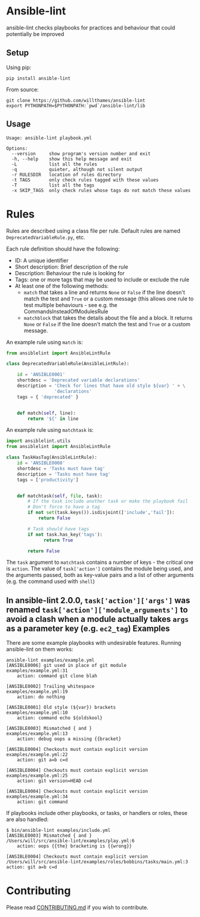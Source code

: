 Ansible-lint
============

ansible-lint checks playbooks for practices and behaviour that could
potentially be improved

Setup
-----

Using pip:
```
pip install ansible-lint
```

From source:
```
git clone https://github.com/willthames/ansible-lint
export PYTHONPATH=$PYTHONPATH:`pwd`/ansible-lint/lib
```

Usage
-----

```
Usage: ansible-lint playbook.yml

Options:
  --version     show program's version number and exit
  -h, --help    show this help message and exit
  -L            list all the rules
  -q            quieter, although not silent output
  -r RULESDIR   location of rules directory
  -t TAGS       only check rules tagged with these values
  -T            list all the tags
  -x SKIP_TAGS  only check rules whose tags do not match these values
```

Rules
=====

Rules are described using a class file per rule.
Default rules are named `DeprecatedVariableRule.py`, etc.

Each rule definition should have the following:
* ID: A unique identifier
* Short description: Brief description of the rule
* Description: Behaviour the rule is looking for
* Tags: one or more tags that may be used to include or exclude the rule
* At least one of the following methods:
  * `match` that takes a line and returns `None` or `False` if
  the line doesn't match the test and `True` or a custom message (this
  allows one rule to test multiple behaviours - see e.g. the
  CommandsInsteadOfModulesRule
  * `matchblock` that takes the details about the file and a block.
  It returns `None` or `False` if the line doesn't match the test
  and `True` or a custom message.

An example rule using `match` is:

```python
from ansiblelint import AnsibleLintRule

class DeprecatedVariableRule(AnsibleLintRule):

    id = 'ANSIBLE0001'
    shortdesc = 'Deprecated variable declarations'
    description = 'Check for lines that have old style ${var} ' + \
                  'declarations'
    tags = { 'deprecated' }


    def match(self, line):
        return '${' in line
```

An example rule using `matchtask` is:

```python
import ansiblelint.utils
from ansiblelint import AnsibleLintRule

class TaskHasTag(AnsibleLintRule):
    id = 'ANSIBLE0008'
    shortdesc = 'Tasks must have tag'
    description = 'Tasks must have tag'
    tags = ['productivity']


    def matchtask(self, file, task):
        # If the task include another task or make the playbook fail
        # Don't force to have a tag
        if not set(task.keys()).isdisjoint(['include','fail']):
            return False

        # Task should have tags
        if not task.has_key('tags'):
              return True

        return False
```

The `task` argument to `matchtask` contains a number of keys - the critical one is `action`.
The value of `task['action']` contains the module being used, and the arguments passed, both
as key-value pairs and a list of other arguments (e.g. the command used with `shell`)

In ansible-lint 2.0.0, `task['action']['args']` was renamed `task['action']['module_arguments']`
to avoid a clash when a module actually takes `args` as a parameter key (e.g. `ec2_tag`)
Examples
--------

There are some example playbooks with undesirable features. Running
ansible-lint on them works:

```
ansible-lint examples/example.yml
[ANSIBLE0006] git used in place of git module
examples/example.yml:31
    action: command git clone blah

[ANSIBLE0002] Trailing whitespace
examples/example.yml:19
    action: do nothing

[ANSIBLE0001] Old style (${var}) brackets
examples/example.yml:10
    action: command echo ${oldskool}

[ANSIBLE0003] Mismatched { and }
examples/example.yml:13
    action: debug oops a missing {{bracket}

[ANSIBLE0004] Checkouts must contain explicit version
examples/example.yml:22
    action: git a=b c=d

[ANSIBLE0004] Checkouts must contain explicit version
examples/example.yml:25
    action: git version=HEAD c=d

[ANSIBLE0004] Checkouts must contain explicit version
examples/example.yml:34
    action: git command

```

If playbooks include other playbooks, or tasks, or handlers or roles, these
are also handled:

```
$ bin/ansible-lint examples/include.yml
[ANSIBLE0003] Mismatched { and }
/Users/will/src/ansible-lint/examples/play.yml:6
    action: oops {{the} bracketing is {{wrong}}

[ANSIBLE0004] Checkouts must contain explicit version
/Users/will/src/ansible-lint/examples/roles/bobbins/tasks/main.yml:3
action: git a=b c=d
```

Contributing
============

Please read
[CONTRIBUTING.md](https://github.com/willthames/ansible-lint/blob/master/CONTRIBUTING.md) if you wish to contribute.
